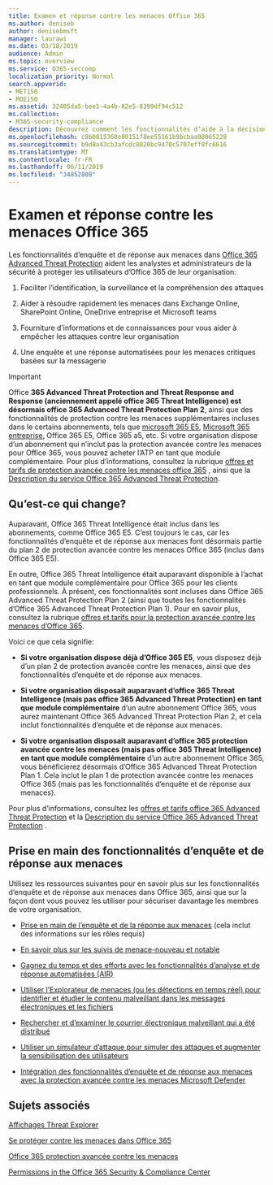```yaml
---
title: Examen et réponse contre les menaces Office 365
ms.author: deniseb
author: denisebmsft
manager: laurawi
ms.date: 03/18/2019
audience: Admin
ms.topic: overview
ms.service: O365-seccomp
localization_priority: Normal
search.appverid:
- MET150
- MOE150
ms.assetid: 32405da5-bee1-4a4b-82e5-8399df94c512
ms.collection:
- M365-security-compliance
description: Découvrez comment les fonctionnalités d’aide à la décision dans Office 365 protection avancée contre les menaces peuvent vous aider à rechercher des menaces contre votre organisation, à répondre aux programmes malveillants, au hameçonnage et à d’autres attaques détectées par Office 365 pour votre part, et à rechercher des menaces. confirme.
ms.openlocfilehash: c8b0815368e80151f8ee55161b9bcbaa98065228
ms.sourcegitcommit: b9d8a43cb3afcdc8820bc9470c5707eff8fc6616
ms.translationtype: MT
ms.contentlocale: fr-FR
ms.lasthandoff: 06/11/2019
ms.locfileid: "34852808"
---
```

# <a name="office-365-threat-investigation-and-response"></a>Examen et réponse contre les menaces Office 365

Les fonctionnalités d’enquête et de réponse aux menaces dans [Office 365 Advanced Threat Protection](office-365-atp.md) aident les analystes et administrateurs de la sécurité à protéger les utilisateurs d’Office 365 de leur organisation:
  
1. Faciliter l’identification, la surveillance et la compréhension des attaques
    
2. Aider à résoudre rapidement les menaces dans Exchange Online, SharePoint Online, OneDrive entreprise et Microsoft teams
    
3. Fourniture d’informations et de connaissances pour vous aider à empêcher les attaques contre leur organisation

4. Une enquête et une réponse automatisées pour les menaces critiques basées sur la messagerie
    
> [!IMPORTANT]
> Office **365 Advanced Threat Protection and Threat Response and Response (anciennement appelé office 365 Threat Intelligence) est désormais office 365 Advanced Threat Protection Plan 2**, ainsi que des fonctionnalités de protection contre les menaces supplémentaires incluses dans le certains abonnements, tels que [microsoft 365 E5](https://www.microsoft.com/microsoft-365/enterprise/home), [Microsoft 365 entreprise](https://www.microsoft.com/microsoft-365/business), Office 365 E5, Office 365 a5, etc. Si votre organisation dispose d’un abonnement qui n’inclut pas la protection avancée contre les menaces pour Office 365, vous pouvez acheter l’ATP en tant que module complémentaire. Pour plus d’informations, consultez la rubrique [offres et tarifs de protection avancée contre les menaces office 365](https://products.office.com/exchange/advance-threat-protection) , ainsi que la [Description du service Office 365 Advanced Threat Protection](https://docs.microsoft.com/office365/servicedescriptions/office-365-advanced-threat-protection-service-description#whats-new-in-office-365-advanced-threat-protection-atp). 
  
## <a name="whats-changing"></a>Qu’est-ce qui change?

Auparavant, Office 365 Threat Intelligence était inclus dans les abonnements, comme Office 365 E5. C’est toujours le cas, car les fonctionnalités d’enquête et de réponse aux menaces font désormais partie du plan 2 de protection avancée contre les menaces Office 365 (inclus dans Office 365 E5). 

En outre, Office 365 Threat Intelligence était auparavant disponible à l’achat en tant que module complémentaire pour Office 365 pour les clients professionnels. À présent, ces fonctionnalités sont incluses dans Office 365 Advanced Threat Protection Plan 2 (ainsi que toutes les fonctionnalités d’Office 365 Advanced Threat Protection Plan 1). Pour en savoir plus, consultez la rubrique [offres et tarifs pour la protection avancée contre les menaces d’Office 365](https://products.office.com/exchange/advance-threat-protection).

Voici ce que cela signifie:

- **Si votre organisation dispose déjà d’Office 365 E5**, vous disposez déjà d’un plan 2 de protection avancée contre les menaces, ainsi que des fonctionnalités d’enquête et de réponse aux menaces.

- **Si votre organisation disposait auparavant d’office 365 Threat Intelligence (mais pas office 365 Advanced Threat Protection) en tant que module complémentaire** d’un autre abonnement Office 365, vous aurez maintenant Office 365 Advanced Threat Protection Plan 2, et cela inclut fonctionnalités d’enquête et de réponse aux menaces. 

- **Si votre organisation disposait auparavant d’office 365 protection avancée contre les menaces (mais pas office 365 Threat Intelligence) en tant que module complémentaire** d’un autre abonnement Office 365, vous bénéficierez désormais d’Office 365 Advanced Threat Protection Plan 1. Cela inclut le plan 1 de protection avancée contre les menaces Office 365 (mais pas les fonctionnalités d’enquête et de réponse aux menaces).

Pour plus d’informations, consultez les [offres et tarifs office 365 Advanced Threat Protection](https://products.office.com/exchange/advance-threat-protection) et la [Description du service Office 365 Advanced Threat Protection](https://docs.microsoft.com/office365/servicedescriptions/office-365-advanced-threat-protection-service-description#whats-new-in-office-365-advanced-threat-protection-atp) .

## <a name="get-started-with-threat-investigation-and-response-capabilities"></a>Prise en main des fonctionnalités d’enquête et de réponse aux menaces

Utilisez les ressources suivantes pour en savoir plus sur les fonctionnalités d’enquête et de réponse aux menaces dans Office 365, ainsi que sur la façon dont vous pouvez les utiliser pour sécuriser davantage les membres de votre organisation.
  
- [Prise en main de l’enquête et de la réponse aux menaces](get-started-with-ti.md) (cela inclut des informations sur les rôles requis) 
    
- [En savoir plus sur les suivis de menace-nouveau et notable](threat-trackers.md)

- [Gagnez du temps et des efforts avec les fonctionnalités d’analyse et de réponse automatisées (AIR)](automated-investigation-response-office.md)

- [Utiliser l’Explorateur de menaces (ou les détections en temps réel) pour identifier et étudier le contenu malveillant dans les messages électroniques et les fichiers](threat-explorer.md)
    
- [Rechercher et d’examiner le courrier électronique malveillant qui a été distribué](investigate-malicious-email-that-was-delivered.md)
    
- [Utiliser un simulateur d’attaque pour simuler des attaques et augmenter la sensibilisation des utilisateurs](attack-simulator.md)
    
- [Intégration des fonctionnalités d’enquête et de réponse aux menaces avec la protection avancée contre les menaces Microsoft Defender](integrate-office-365-ti-with-wdatp.md)
    
## <a name="related-topics"></a>Sujets associés

[Affichages Threat Explorer](threat-explorer-views.md)

[Se protéger contre les menaces dans Office 365](protect-against-threats.md)
  
[Office 365 protection avancée contre les menaces](office-365-atp.md)
  
[Permissions in the Office 365 Security &amp; Compliance Center](permissions-in-the-security-and-compliance-center.md)
 

